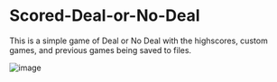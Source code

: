 # Scored-Deal-or-No-Deal

This is a simple game of Deal or No Deal with the highscores, custom games, and previous games being saved to files.

![image](https://user-images.githubusercontent.com/79047247/154846129-7f5509c3-e918-494f-a3ee-b1ecb3cd4809.png)

